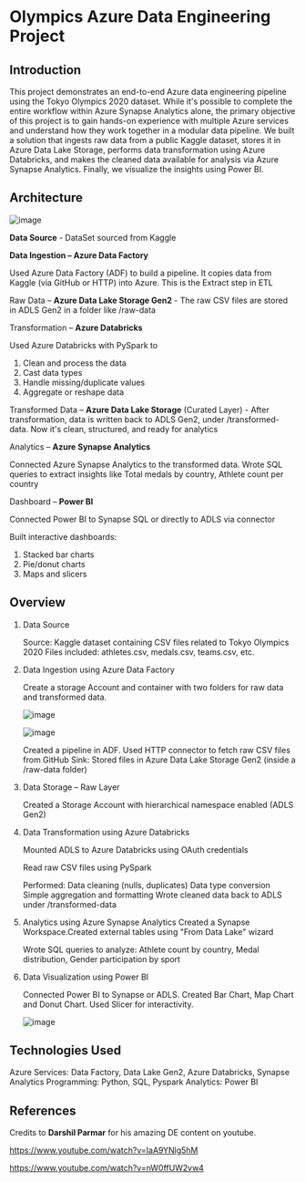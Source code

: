 # Olympics Azure Data Engineering Project

## Introduction

This project demonstrates an end-to-end Azure data engineering pipeline using the Tokyo Olympics 2020 dataset. While it's possible to complete the entire workflow within Azure Synapse Analytics alone, the primary objective of this project is to gain hands-on experience with multiple Azure services and understand how they work together in a modular data pipeline.
We built a solution that ingests raw data from a public Kaggle dataset, stores it in Azure Data Lake Storage, performs data transformation using Azure Databricks, and makes the cleaned data available for analysis via Azure Synapse Analytics. Finally, we visualize the insights using Power BI.

## Architecture

![image](https://github.com/user-attachments/assets/0ce4964a-8e3e-4ac7-b43f-c5258f8d89ec)

**Data Source** -  DataSet sourced from Kaggle

**Data Ingestion – Azure Data Factory**

Used Azure Data Factory (ADF) to build a pipeline. It copies data from Kaggle (via GitHub or HTTP) into Azure. This is the Extract step in ETL

Raw Data – **Azure Data Lake Storage Gen2** - The raw CSV files are stored in ADLS Gen2 in a folder like /raw-data

Transformation – **Azure Databricks** 

Used Azure Databricks with PySpark to

1) Clean and process the data
2) Cast data types
3) Handle missing/duplicate values
4) Aggregate or reshape data

Transformed Data – **Azure Data Lake Storage** (Curated Layer) - After transformation, data is written back to ADLS Gen2, under /transformed-data. Now it's clean, structured, and ready for analytics

Analytics – **Azure Synapse Analytics**

Connected Azure Synapse Analytics to the transformed data. Wrote SQL queries to extract insights like Total medals by country, Athlete count per country

Dashboard – **Power BI**

Connected Power BI to Synapse SQL or directly to ADLS via connector

Built interactive dashboards:

1) Stacked bar charts
2) Pie/donut charts
3) Maps and slicers

## Overview

1. Data Source

      Source: Kaggle dataset containing CSV files related to Tokyo Olympics 2020
      Files included: athletes.csv, medals.csv, teams.csv, etc.

2. Data Ingestion using Azure Data Factory
   
      Create a storage Account and container with two folders for raw data and transformed data.
      
      ![image](https://github.com/user-attachments/assets/78fd3f82-ee26-4660-af92-69b3414ad23a)
      
      ![image](https://github.com/user-attachments/assets/4ffbbc12-50cb-4e0c-92fe-a77f5e7c5fb4)
      
      Created a pipeline in ADF. Used HTTP connector to fetch raw CSV files from GitHub
      Sink: Stored files in Azure Data Lake Storage Gen2 (inside a /raw-data folder)

4. Data Storage – Raw Layer

      Created a Storage Account with hierarchical namespace enabled (ADLS Gen2)

5. Data Transformation using Azure Databricks

      Mounted ADLS to Azure Databricks using OAuth credentials
      
      Read raw CSV files using PySpark
   
      Performed:
      Data cleaning (nulls, duplicates)
      Data type conversion
      Simple aggregation and formatting
      Wrote cleaned data back to ADLS under /transformed-data

6. Analytics using Azure Synapse Analytics
      Created a Synapse Workspace.Created external tables using "From Data Lake" wizard
      
      Wrote SQL queries to analyze:
      Athlete count by country, Medal distribution, Gender participation by sport

 6. Data Visualization using Power BI

     Connected Power BI to Synapse or ADLS. Created Bar Chart, Map Chart and Donut Chart. Used Slicer for interactivity.
      
     ![image](https://github.com/user-attachments/assets/00798a0f-cab9-4806-bec8-477c3d56d5af)

## Technologies Used

Azure Services: Data Factory, Data Lake Gen2, Azure Databricks, Synapse Analytics
Programming: Python, SQL, Pyspark
Analytics: Power BI

## References

Credits to **Darshil Parmar** for his amazing DE content on youtube.

https://www.youtube.com/watch?v=IaA9YNlg5hM

https://www.youtube.com/watch?v=nW0ffUW2vw4
